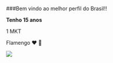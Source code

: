 ###Bem vindo ao melhor perfil do Brasil!!

**Tenho 15 anos**

1 MKT

Flamengo ❤️ 🖤 

![](https://i.pinimg.com/736x/df/c3/71/dfc371df3509e8a345231affcb093180.jpg)
